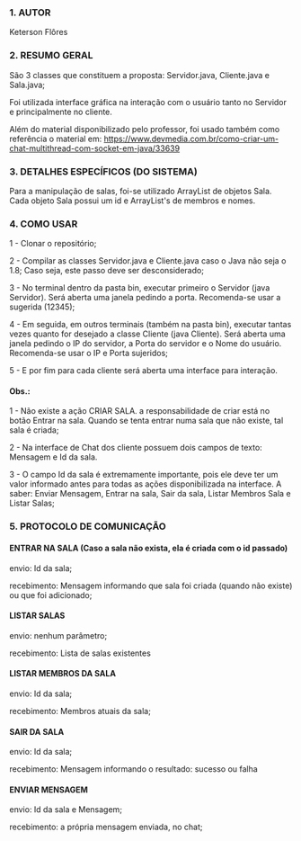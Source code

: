 ### 1. AUTOR
Keterson Flôres

### 2. RESUMO GERAL
São 3 classes que constituem a proposta: Servidor.java, Cliente.java e Sala.java;

Foi utilizada interface gráfica na interação com o usuário tanto no Servidor e principalmente no cliente.

Além do material disponibilizado pelo professor, foi usado também como referência o material em:
https://www.devmedia.com.br/como-criar-um-chat-multithread-com-socket-em-java/33639

### 3. DETALHES ESPECÍFICOS (DO SISTEMA)
Para a manipulação de salas, foi-se utilizado ArrayList de objetos Sala.
Cada objeto Sala possui um id e ArrayList's de membros e nomes. 

### 4. COMO USAR
1 - Clonar o repositório;

2 - Compilar as classes Servidor.java e Cliente.java caso o Java não seja o 1.8; Caso seja, este passo deve ser desconsiderado;

3 - No terminal dentro da pasta bin, executar primeiro o Servidor (java Servidor).
    Será aberta uma janela pedindo a porta. Recomenda-se usar a sugerida (12345);
    
4 - Em seguida, em outros terminais (também na pasta bin), executar tantas vezes quanto for desejado a classe Cliente (java Cliente).
    Será aberta uma janela pedindo o IP do servidor, a Porta do servidor e o Nome do usuário. Recomenda-se usar o IP e Porta sujeridos;
    
5 - E por fim para cada cliente será aberta uma interface para interação. 

#### Obs.: 

1 - Não existe a ação CRIAR SALA. a responsabilidade de criar está no botão Entrar na sala. 
    Quando se tenta entrar numa sala que não existe, tal sala é criada;
    
2 - Na interface de Chat dos cliente possuem dois campos de texto: Mensagem e Id da sala. 

3 - O campo Id da sala é extremamente importante, pois ele deve ter um valor informado antes para todas as ações disponibilizada na interface.
    A saber: Enviar Mensagem, Entrar na sala, Sair da sala, Listar Membros Sala e Listar Salas;

### 5. PROTOCOLO DE COMUNICAÇÃO

#### ENTRAR NA SALA (Caso a sala não exista, ela é criada com o id passado)

envio: Id da sala;

recebimento: Mensagem informando que sala foi criada (quando não existe) ou que foi adicionado;

#### LISTAR SALAS

envio: nenhum parâmetro; 

recebimento: Lista de salas existentes

#### LISTAR MEMBROS DA SALA

envio: Id da sala;

recebimento: Membros atuais da sala;

#### SAIR DA SALA

envio: Id da sala;

recebimento: Mensagem informando o resultado: sucesso ou falha

#### ENVIAR MENSAGEM

envio: Id da sala e Mensagem;

recebimento: a própria mensagem enviada, no chat;
